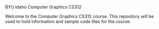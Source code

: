BYU Idaho Computer Graphics CS312

Welcome to the Computer Graphics CS312 course.  This repository will be used to hold information and sample code files for the course.
